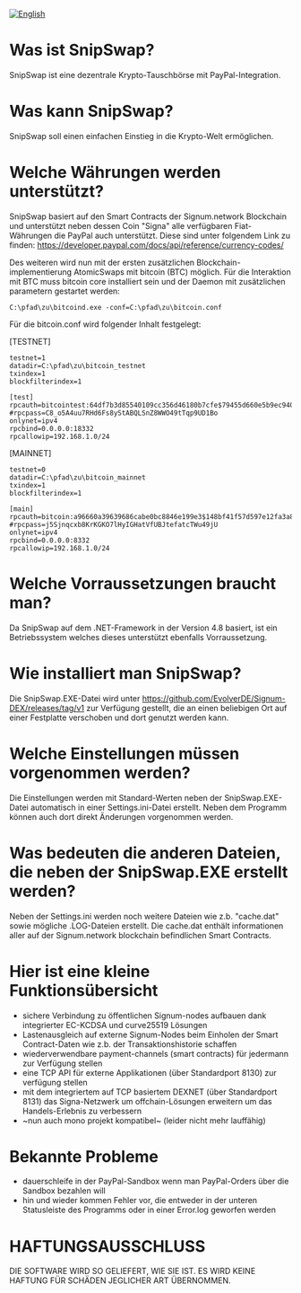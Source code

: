 [![English](https://img.shields.io/badge/lang-EN-yellow.svg)](/README.md)

# Was ist SnipSwap?
SnipSwap ist eine dezentrale Krypto-Tauschbörse mit PayPal-Integration.

# Was kann SnipSwap?
SnipSwap soll einen einfachen Einstieg in die Krypto-Welt ermöglichen.

# Welche Währungen werden unterstützt?
SnipSwap basiert auf den Smart Contracts der Signum.network Blockchain und unterstützt neben dessen Coin "Signa" alle verfügbaren Fiat-Währungen die PayPal auch unterstützt. Diese sind unter folgendem Link zu finden: https://developer.paypal.com/docs/api/reference/currency-codes/

Des weiteren wird nun mit der ersten zusätzlichen Blockchain-implementierung AtomicSwaps mit bitcoin (BTC) möglich.
Für die Interaktion mit BTC muss bitcoin core installiert sein und der Daemon mit zusätzlichen parametern gestartet werden:

`C:\pfad\zu\bitcoind.exe -conf=C:\pfad\zu\bitcoin.conf`

Für die bitcoin.conf wird folgender Inhalt festgelegt:

[TESTNET]
```
testnet=1
datadir=C:\pfad\zu\bitcoin_testnet
txindex=1
blockfilterindex=1

[test]
rpcauth=bitcointest:64df7b3d85540109cc356d46180b7cfe$79455d660e5b9ec940912bf619c1ff959462ff9c663ae79cc4a49c3ed165f72b
#rpcpass=C8_o5A4uu7RHd6Fs8yStABQLSnZ8WWO49tTqp9UD1Bo
onlynet=ipv4
rpcbind=0.0.0.0:18332
rpcallowip=192.168.1.0/24
```

[MAINNET]
```
testnet=0
datadir=C:\pfad\zu\bitcoin_mainnet
txindex=1
blockfilterindex=1

[main]
rpcauth=bitcoin:a96660a39639686cabe0bc8846e199e3$148bf41f57d597e12fa3a8622857b323b09b9588ce4944fa371e5fea0eecaee8
#rpcpass=j5Sjnqcxb8KrKGKO7lHyIGHatVfUBJtefatcTWu49jU
onlynet=ipv4
rpcbind=0.0.0.0:8332
rpcallowip=192.168.1.0/24
```

# Welche Vorraussetzungen braucht man?
Da SnipSwap auf dem .NET-Framework in der Version 4.8 basiert, ist ein Betriebssystem welches dieses unterstützt ebenfalls Vorraussetzung.

# Wie installiert man SnipSwap?
Die SnipSwap.EXE-Datei wird unter https://github.com/EvolverDE/Signum-DEX/releases/tag/v1 zur Verfügung gestellt, die an einen beliebigen Ort auf einer Festplatte verschoben und dort genutzt werden kann.

# Welche Einstellungen müssen vorgenommen werden?
Die Einstellungen werden mit Standard-Werten neben der SnipSwap.EXE-Datei automatisch in einer Settings.ini-Datei erstellt. Neben dem Programm können auch dort direkt Änderungen vorgenommen werden.

# Was bedeuten die anderen Dateien, die neben der SnipSwap.EXE erstellt werden?
Neben der Settings.ini werden noch weitere Dateien wie z.b. "cache.dat" sowie mögliche .LOG-Dateien erstellt. Die cache.dat enthält informationen aller auf der Signum.network blockchain befindlichen Smart Contracts.

# Hier ist eine kleine Funktionsübersicht
- sichere Verbindung zu öffentlichen Signum-nodes aufbauen dank integrierter EC-KCDSA und curve25519 Lösungen
- Lastenausgleich auf externe Signum-Nodes beim Einholen der Smart Contract-Daten wie z.b. der Transaktionshistorie schaffen
- wiederverwendbare payment-channels (smart contracts) für jedermann zur Verfügung stellen
- eine TCP API für externe Applikationen (über Standardport 8130) zur verfügung stellen
- mit dem integriertem auf TCP basiertem DEXNET (über Standardport 8131) das Signa-Netzwerk um offchain-Lösungen erweitern um das Handels-Erlebnis zu verbessern
- ~nun auch mono projekt kompatibel~ (leider nicht mehr lauffähig)

# Bekannte Probleme
- dauerschleife in der PayPal-Sandbox wenn man PayPal-Orders über die Sandbox bezahlen will
- hin und wieder kommen Fehler vor, die entweder in der unteren Statusleiste des Programms oder in einer Error.log geworfen werden

# HAFTUNGSAUSSCHLUSS
DIE SOFTWARE WIRD SO GELIEFERT, WIE SIE IST. ES WIRD KEINE HAFTUNG FÜR SCHÄDEN JEGLICHER ART ÜBERNOMMEN.